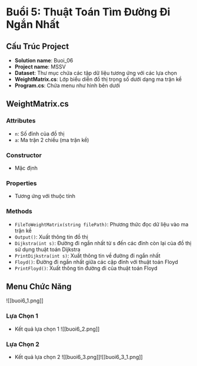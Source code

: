 # Buổi 5: Thuật Toán Tìm Đường Đi Ngắn Nhất

## Cấu Trúc Project

- **Solution name**: Buoi_06
- **Project name**: MSSV
- **Dataset**: Thư mục chứa các tập dữ liệu tương ứng với các lựa chọn
- **WeightMatrix.cs**: Lớp biểu diễn đồ thị trọng số dưới dạng ma trận kề
- **Program.cs**: Chứa menu như hình bên dưới

## WeightMatrix.cs

### Attributes
- `n`: Số đỉnh của đồ thị
- `a`: Ma trận 2 chiều (ma trận kề)

### Constructor
- Mặc định

### Properties
- Tương ứng với thuộc tính

### Methods
- `FileToWeightMatrix(string filePath)`: Phương thức đọc dữ liệu vào ma trận kề
- `Output()`: Xuất thông tin đồ thị
- `Dijkstra(int s)`: Đường đi ngắn nhất từ s đến các đỉnh còn lại của đồ thị sử dụng thuật toán Dijkstra
- `PrintDijkstra(int s)`: Xuất thông tin về đường đi ngắn nhất
- `Floyd()`: Đường đi ngắn nhất giữa các cặp đỉnh với thuật toán Floyd
- `PrintFloyd()`: Xuất thông tin đường đi của thuật toán Floyd

## Menu Chức Năng
![[buoi6_1.png]]

### Lựa Chọn 1
- Kết quả lựa chọn 1
![[buoi6_2.png]]
### Lựa Chọn 2
- Kết quả lựa chọn 2
![[buoi6_3.png]]![[buoi6_3_1.png]]